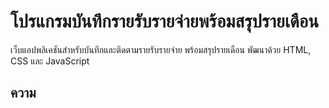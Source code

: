 # โปรแกรมบันทึกรายรับรายจ่ายพร้อมสรุปรายเดือน

เว็บแอปพลิเคชันสำหรับบันทึกและติดตามรายรับรายจ่าย พร้อมสรุปรายเดือน พัฒนาด้วย HTML, CSS และ JavaScript

## ความ

